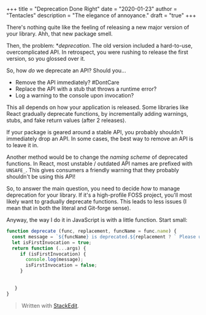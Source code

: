 +++
title = "Deprecation Done Right"
date = "2020-01-23"
author = "Tentacles"
description = "The elegance of annoyance."
draft = "true"
+++

There's nothing quite like the feeling of releasing a new major version of your library. Ahh, that new package smell.

Then, the problem: **deprecation*. The old version included a hard-to-use, overcomplicated API. In retrospect, you were rushing to release the first version, so you glossed over it.

So, how *do* we deprecate an API? Should you...

- Remove the API immediately? #DontCare
- Replace the API with a stub that throws a runtime error?
- Log a warning to the console upon invocation?

This all depends on how your application is released. Some libraries like React gradually deprecate functions, by incrementally adding warnings, stubs, and fake return values (after 2 releases). 

If your package is geared around a stable API, you probably shouldn't immediately drop an API. In some cases, the best way to remove an API is to leave it in.

Another method would be to change the *naming scheme* of deprecated functions. In React, most unstable / outdated API names are prefixed with `UNSAFE_`. This gives consumers a friendly warning that they probably shouldn't be using this API!

So, to answer the main question, you need to decide *how* to manage deprecation for your library. If it's a high-profile FOSS project, you'll most likely want to gradually deprecate functions. This leads to less issues (I mean that in both the literal and Git-forge sense).

Anyway, the way I do it in JavaScript is with a little function. Start small:

```js
function deprecate (func, replacement, funcName = func.name) {
  const message = `${funcName} is deprecated.${replacement ? ` Please use ${replacement} instead.` : ''}`;
  let isFirstInvocation = true;
  return function (...args) {
     if (isFirstInvocation) {
       console.log(message);
       isFirstInvocation = false;
     }
     
     
   }
}
```


> Written with [StackEdit](https://stackedit.io/).
<!--stackedit_data:
eyJoaXN0b3J5IjpbMTE5MTU4NTU3Nl19
-->